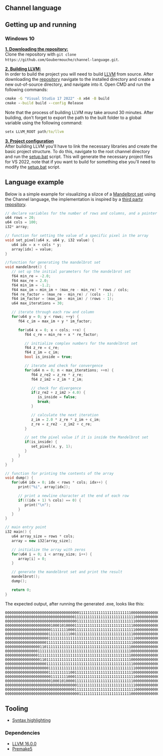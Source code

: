 ## Channel language

## Getting up and running
### Windows 10
<ins>**1. Downloading the repository:**</ins>   
Clone the repository with `git clone https://github.com/Goubermouche/channel-language.git`.

<ins>**2. Building LLVM:**</ins>   
In order to build the project you will need to build [LLVM](https://github.com/llvm/llvm-project/tree/release/16.x) from source. After downloading the [repository](https://github.com/llvm/llvm-project/tree/release/16.x) navigate to the installed directory and create a new out-of-source directory, and navigate into it. Open CMD and run the following commands: 
```cmd
cmake -G "Visual Studio 17 2022" -A x64 -B build
cmake --build build --config Release
```
Note that the process of building LLVM may take around 30 minutes. After building, don't forget to export the path to the built folder to a global variable using the following command:
```cmd
setx LLVM_ROOT path/to/llvm
```

<ins>**3. Project configuration**</ins>   
After building LLVM you'll have to link the necessary libraries and create the basic project structure. To do this, navigate to the root channel directory and run the [setup.bat](https://github.com/Goubermouche/channel-language/blob/1546a311f1e7280321ca556ac2f5c380e62bd97e/setup.bat) script. This will generate the necessary project files for VS 2022, note that if you want to build for something else you'll need to modify the [setup.bat](https://github.com/Goubermouche/channel-language/blob/1546a311f1e7280321ca556ac2f5c380e62bd97e/setup.bat) script. 

## Language example
Below is a simple example for visualizing a slizce of a [Mandelbrot set](https://en.wikipedia.org/wiki/Mandelbrot_set) using the Channel language, the implementation is inspired by a [third party repository](https://github.com/rkosegi/mandelbrot_console).
```cpp
// declare variables for the number of rows and columns, and a pointer to an array
u64 rows = 20;
u64 cols = 100;
i32* array;

// function for setting the value of a specific pixel in the array
void set_pixel(u64 x, u64 y, i32 value) {
   u64 idx = x + cols * y;
   array[idx] = value;
}

//function for generating the mandelbrot set
void mandelbrot() {
   // set up the initial parameters for the mandelbrot set
   f64 min_re = -2.0;
   f64 max_re = 2.0;
   f64 min_im = -1.2;
   f64 max_im = min_im + (max_re - min_re) * rows / cols;
   f64 re_factor = (max_re - min_re) / (cols - 1);
   f64 im_factor = (max_im - min_im) / (rows - 1);
   u64 max_iterations = 30;

   // iterate through each row and column
   for(u64 y = 0; y < rows; ++y) {
      f64 c_im = max_im + y * im_factor;

      for(u64 x = 0; x < cols; ++x) {
         f64 c_re = min_re + x * re_factor;

         // initialize complex numbers for the mandelbrot set
         f64 z_re = c_re;
         f64 z_im = c_im;
         bool is_inside = true;

         // iterate and check for convergence
         for(u64 n = 0; n < max_iterations; ++n) {
            f64 z_re2 = z_re * z_re;
            f64 z_im2 = z_im * z_im;

            // check for divergence
            if(z_re2 + z_im2 > 4.0) {
               is_inside = false;
               break;
            }

            // calculate the next iteration
            z_im = 2.0 * z_re * z_im + c_im;
            z_re = z_re2 - z_im2 + c_re;
         }

         // set the pixel value if it is inside the Mandelbrot set
         if(is_inside) {
            set_pixel(x, y, 1);
         }
      }
   }
}

// function for printing the contents of the array
void dump() {
   for(u64 idx = 0; idx < rows * cols; idx++) {
      print("%i", array[idx]);

      // print a newline character at the end of each row
      if(((idx + 1) % cols) == 0) {
         print("\n");
      }
   }
}

// main entry point
i32 main() {
   u64 array_size = rows * cols;
   array = new i32[array_size];	

   // initialize the array with zeros
   for(u64 i = 0; i < array_size; i++) {
      array[i] = 0;
   }

   // generate the mandelbrot set and print the result
   mandelbrot();
   dump();

   return 0;
}
```
The expected output, after running the generated .exe, looks like this: 
```
0000000000000000000000000000000000111111111111111111111111000000000000000000000000000000000000000000
0000000000000000000000000000000011111111111111111111111111110000000000000000000000000000000000000000
0000000000000000000000000000000001111111111111111111111111110000000000000000000000000000000000000000
0000000000000000000001000101000011111111111111111111111111100000000000000000000000000000000000000000
0000000000000000000001111111100011111111111111111111111111110000000000000000000000000000000000000000
0000000000000000000011111111110011111111111111111111111111100000000000000000000000000000000000000000
0000000000000000000011111111111111111111111111111111111111110000000000000000000000000000000000000000
0000000000000000000111111111111111111111111111111111111111100000000000000000000000000000000000000000
0000000000000000110111111111111111111111111111111111111111000000000000000000000000000000000000000000
0000000000000001111111111111111111111111111111111111111111000000000000000000000000000000000000000000
0000000000000001111111111111111111111111111111111111111111000000000000000000000000000000000000000000
0000000000000000110111111111111111111111111111111111111111000000000000000000000000000000000000000000
0000000000000000000111111111111111111111111111111111111111100000000000000000000000000000000000000000
0000000000000000000011111111111111111111111111111111111111110000000000000000000000000000000000000000
0000000000000000000011111111110011111111111111111111111111100000000000000000000000000000000000000000
0000000000000000000001111111100011111111111111111111111111110000000000000000000000000000000000000000
0000000000000000000001000101000011111111111111111111111111100000000000000000000000000000000000000000
0000000000000000000000000000000001111111111111111111111111110000000000000000000000000000000000000000
0000000000000000000000000000000011111111111111111111111111110000000000000000000000000000000000000000
0000000000000000000000000000000000111111111111111111111111000000000000000000000000000000000000000000
```
## Tooling
- [Syntax highlighting](https://github.com/Goubermouche/channel-syntax-highlighter)

### Dependencies 
- [LLVM 16.0.0](https://github.com/llvm/llvm-project/tree/release/16.x)
- [Premake5](https://github.com/premake/premake-core)
